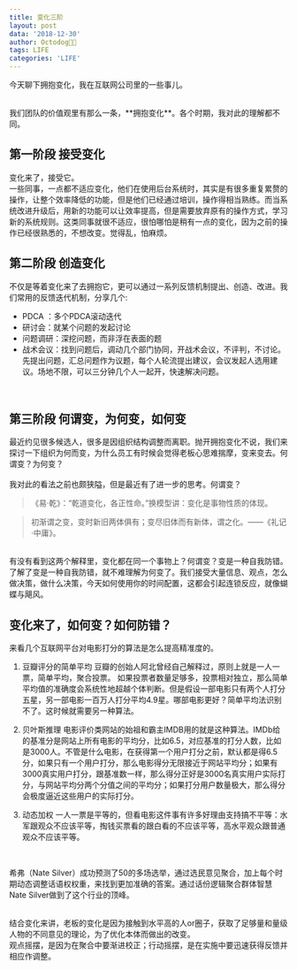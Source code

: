 ```yaml
---
title: 变化三阶
layout: post
data: '2018-12-30'
author: Octodog🐙🐶
tags: LIFE
categories: 'LIFE'
---
```


今天聊下拥抱变化，我在互联网公司里的一些事儿。  

<br/>
我们团队的价值观里有那么一条，**拥抱变化**。各个时期，我对此的理解都不同。  

<br/>

## 第一阶段 接受变化

变化来了，接受它。  
一些同事，一点都不适应变化，他们在使用后台系统时，其实是有很多重复累赘的操作，让整个效率降低的功能，但是他们已经通过培训，操作得相当熟练。而当系统改进升级后，用新的功能可以让效率提高，但是需要放弃原有的操作方式，学习新的系统规则。这类同事就很不适应，很怕哪怕是稍有一点的变化，因为之前的操作已经很熟悉的，不想改变。觉得乱，怕麻烦。
<br/>

## 第二阶段 创造变化

不仅是等着变化来了去拥抱它，更可以通过一系列反馈机制提出、创造、改进。我们常用的反馈迭代机制，分享几个:

- PDCA ：多个PDCA滚动迭代
- 研讨会：就某个问题的发起讨论
- 问题调研：深挖问题，而非浮在表面的题
- 战术会议：找到问题后，调动几个部门协同，开战术会议，不评判，不讨论。先提出问题，汇总问题作为议题，每个人轮流提出建议，会议发起人选用建议。场地不限，可以三分钟几个人一起开，快速解决问题。
<br/>

## 第三阶段 何谓变，为何变，如何变

最近约见很多候选人，很多是因组织结构调整而离职。抛开拥抱变化不说，我们来探讨一下组织为何而变，为什么员工有时候会觉得老板心思难揣摩，变来变去。何谓变？为何变？  
<br/>
我对此的看法之前也颇狭隘，但是最近有了进一步的思考。何谓变？

> 《易·乾》：“乾道变化，各正性命。”换模型讲：变化是事物性质的体现。

> 初渐谓之变，变时新旧两体俱有；变尽旧体而有新体，谓之化。——《礼记·中庸》。

<br/>
有没有看到这两个解释里，变化都在同一个事物上？何谓变？变是一种自我防错。  

<br/>
了解了变是一种自我防错，就不难理解为何变了。我们接受大量信息、观点，怎么做决策，做什么决策，今天如何使用你的时间配置，这都会引起连锁反应，就像蝴蝶与飓风。

<br/>

## 变化来了，如何变？如何防错？

来看几个互联网平台对电影打分的算法是怎么提高精准度的。
1. 豆瓣评分的简单平均
豆瓣的创始人阿北曾经自己解释过，原则上就是一人一票，简单平均，聚合投票。
如果投票者数量足够多，投票相对独立，那么简单平均值的准确度会系统性地超越个体判断。但是假设一部电影只有两个人打分五星，另一部电影一百万人打分平均4.9星。哪部电影更好？简单平均法识别不了。这时候就需要另一种算法。

2. 贝叶斯推理
电影评价类网站的始祖和霸主IMDB用的就是这种算法。IMDb给的基准分是网站上所有电影的平均分，比如6.5，对应基准的打分人数，比如是3000人。不管是什么电影，在获得第一个用户打分之前，默认都是得6.5分，如果只有一个用户打分，那么电影得分无限接近于网站平均分；如果有3000真实用户打分，跟基准数一样，那么得分正好是3000名真实用户实际打分，与网站平均分两个分值之间的平均分；如果打分用户数量极大，那么得分会极度逼近这些用户的实际打分。

3. 动态加权
一人一票是平等的，但看电影这件事有许多好理由支持搞不平等：水军跟观众不应该平等，掏钱买票看的跟白看的不应该平等，高水平观众跟普通观众不应该平等。

<br/>

希弗（Nate Silver）成功预测了50的多场选举，通过选民意见聚合，加上每个时期动态调整话语权权重，来找到更加准确的答案。通过话份逻辑聚合群体智慧Nate Silver做到了这个行业的顶峰。  

<br/>
结合变化来讲，老板的变化是因为接触到水平高的人or圈子，获取了足够量和量级人物的不同意见的理论，为了优化本体而做出的改变。  

<br/>
观点摇摆，是因为在聚合中要渐进校正；行动摇摆，是在实施中要迅速获得反馈并相应作调整。

